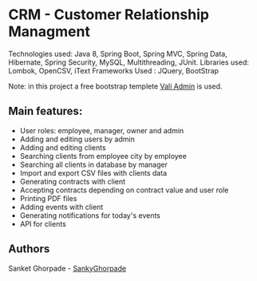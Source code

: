 # CRM - Customer Relationship Managment

Technologies used: Java 8, Spring Boot, Spring MVC, Spring Data, Hibernate, Spring Security, MySQL, Multithreading, JUnit.
Libraries used: Lombok, OpenCSV,  iText
Frameworks Used : JQuery, BootStrap

Note: in this project a free bootstrap templete [Vali Admin](https://github.com/pratikborsadiya/vali-admin) is used.

## Main features:
- User roles: employee, manager, owner and admin
- Adding and editing users by admin
- Adding and editing clients
- Searching clients from employee city by employee
- Searching all clients in database by manager
- Import and export CSV files with clients data
- Generating contracts with client
- Accepting contracts depending on contract value and user role
- Printing PDF files
- Adding events with client
- Generating notifications for today's events
- API for clients

## Authors

Sanket Ghorpade - [SankyGhorpade]([https://github.com/SankyGhorpade])
